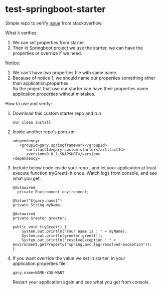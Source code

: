 # test-springboot-starter

Simple repo to verify [issue](https://stackoverflow.com/q/74024937/12973717) from stackoverflow.

What it verifies:

1. We can set properties from starter.
2. Then in Springboot project we use the starter, we can have the properties or override if we need.

Notice:

1. We can't have two properties file with same name.
2. Because of notice 1, we should name our properties something other than application.properties.<br> So the project that use our starter can have their properties name application.properties without mistakes.


How to use and verify:

1. Download this custom starter repo and run 
    ```
    mvn clean install
    ```
   
2. Inside another repo's pom.xml

    ```
    <dependency>
       <groupId>gary.springframework</groupId>
          <artifactId>gary-custom-starter</artifactId>
          <version>0.0.1-SNAPSHOT</version>
    <dependency>
    ```

3. Include below code inside your repo , and let your application at least execute function tryGreet() it once.
    Watch logs from console, and see what you get.

    ```
    @Autowired
	  private Environment environment;
   
    @Value("${gary.name}")
   private String myName;
   
   @Autowired
   private Greeter greeter;
   
    public void tryGreet() {
        System.out.println("Your name is : " + myName);
        System.out.println(greeter.greet());
        System.out.println("resolveException : " + environment.getProperty("spring.mvc.log-resolved-exception"));
   }
    ```

4. If you want override the value we set in starter, in your application.properties file.
    ```
    gary.name=NAME-YOU-WANT
    ```
    Restart your application again and see what you get from console.
